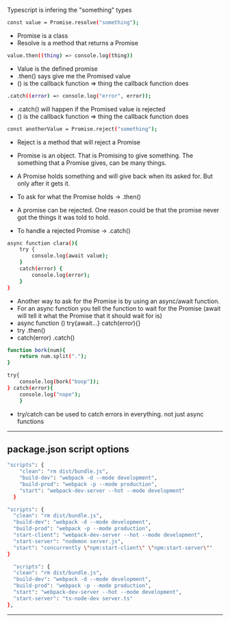 Typescript is infering the "something" types

```sh
const value = Promise.resolve("something");
```

- Promise is a class
- Resolve is a method that returns a Promise

```sh
value.then((thing) => console.log(thing))
```

- Value is the defined promise
- .then() says give me the Promised value
- () is the callback function => thing the callback function does

```sh
.catch((error) => console.log("error", error));
```

- .catch() will happen if the Promised value is rejected
- () is the callback function => thing the callback function does

```sh
const anotherValue = Promise.reject("something");
```

- Reject is a method that will reject a Promise

 - Promise is an object. That is Promising to give something. The something that a Promise gives, can be many things.

- A Promise holds something and will give back when its asked for. But only after it gets it. 
- To ask for what the Promise holds -> .then()

- A promise can be rejected. One reason could be that the promise never got the things it was told to hold.
- To handle a rejected Promise -> .catch()

```sh
async function clara(){
    try {
        console.log(await value);
    }
    catch(error) {
        console.log(error);
    }
}
```

- Another way to ask for the Promise is by using an async/await function.
- For an async function you tell the function to wait for the Promise (await will tell it what the Promise that it should wait for is)
- async function () try{await...} catch(error){}
- try .then() 
- catch(error) .catch()


```sh
function bork(num){
    return num.split(".");
}

try{
    console.log(bork("boop"));
} catch(error){
    console.log("nope");
    }
```

- try/catch can be used to catch errors in everything. not just async functions

---
## package.json script options

```sh
"scripts": {
    "clean": "rm dist/bundle.js",
    "build-dev": "webpack -d --mode development",
    "build-prod": "webpack -p --mode production",
    "start": "webpack-dev-server --hot --mode development"
  }
  ```

  ```sh
"scripts": {
    "clean": "rm dist/bundle.js",
    "build-dev": "webpack -d --mode development",
    "build-prod": "webpack -p --mode production",
    "start-client": "webpack-dev-server --hot --mode development",
    "start-server": "nodemon server.js",
    "start": "concurrently \"npm:start-client\" \"npm:start-server\""
  }
  ```

  ```sh
    "scripts": {
    "clean": "rm dist/bundle.js",
    "build-dev": "webpack -d --mode development",
    "build-prod": "webpack -p --mode production",
    "start": "webpack-dev-server --hot --mode development",
    "start-server": "ts-node-dev server.ts"
  },
  ```
---